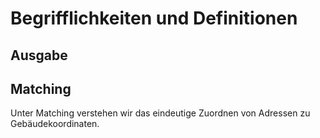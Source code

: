 # Begrifflichkeiten und Definitionen

## Ausgabe ##


## Matching
Unter Matching verstehen wir das eindeutige Zuordnen von Adressen zu Gebäudekoordinaten.
